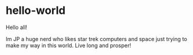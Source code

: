 # hello-world

Hello all!

Im JP a huge nerd who likes star trek computers and space just trying to make my way in this world.
Live long and prosper!

